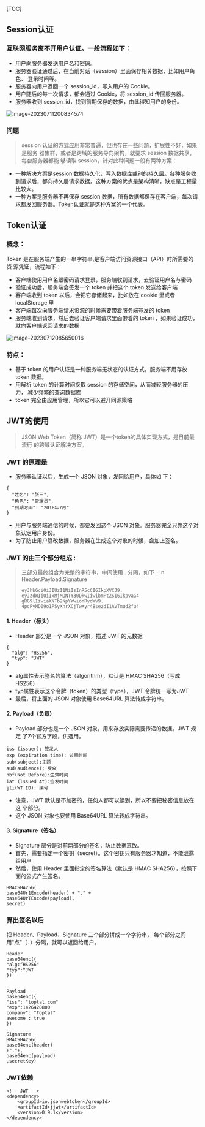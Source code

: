 [TOC]



## Session认证

### 互联网服务离不开用户认证。一般流程如下： 

- 用户向服务器发送用户名和密码。
- 服务器验证通过后，在当前对话（session）里面保存相关数据，比如用户角色、 登录时间等。
- 服务器向用户返回一个 session_id，写入用户的 Cookie。
- 用户随后的每一次请求，都会通过 Cookie，将 session_id 传回服务器。
- 服务器收到 session_id，找到前期保存的数据，由此得知用户的身份。



![image-20230711200834574](D:\Code\笔记\SpringBoot+vue分离式\image-20230711200834574.png)

### 问题

>  session 认证的方式应用非常普遍，但也存在一些问题，扩展性不好，如果是服务 器集群，或者是跨域的服务导向架构，就要求 session 数据共享，每台服务器都能 够读取 session，针对此种问题一般有两种方案：

- 一种解决方案是session 数据持久化，写入数据库或别的持久层。各种服务收 到请求后，都向持久层请求数据。这种方案的优点是架构清晰，缺点是工程量 比较大。
- 一种方案是服务器不再保存 session 数据，所有数据都保存在客户端，每次请 求都发回服务器。Token认证就是这种方案的一个代表。





## Token认证 

### 概念：

Token 是在服务端产生的一串字符串,是客户端访问资源接口（API）时所需要的资 源凭证，流程如下： 

- 客户端使用用户名跟密码请求登录，服务端收到请求，去验证用户名与密码 
- 验证成功后，服务端会签发一个 token 并把这个 token 发送给客户端 
- 客户端收到 token 以后，会把它存储起来，比如放在 cookie 里或者 localStorage 里
- 客户端每次向服务端请求资源的时候需要带着服务端签发的 token
- 服务端收到请求，然后去验证客户端请求里面带着的 token ，如果验证成功， 就向客户端返回请求的数据



![image-20230712085650016](D:\Code\笔记\SpringBoot+vue分离式\image-20230712085650016.png)



### 特点：

- 基于 token 的用户认证是一种服务端无状态的认证方式，服务端不用存放 token 数据。
- 用解析 token 的计算时间换取 session 的存储空间，从而减轻服务器的压力， 减少频繁的查询数据库
- token 完全由应用管理，所以它可以避开同源策略



## JWT的使用

>  JSON Web Token（简称 JWT）是一个token的具体实现方式，是目前最流行 的跨域认证解决方案。 

### JWT 的原理是

- 服务器认证以后，生成一个 JSON 对象，发回给用户，具体如 下：

``` 
{
  "姓名": "张三",
  "角色": "管理员",
  "到期时间": "2018年7月"
}
```



- 用户与服务端通信的时候，都要发回这个 JSON 对象。服务器完全只靠这个对 象认定用户身份。 
- 为了防止用户篡改数据，服务器在生成这个对象的时候，会加上签名。

### JWT 的由三个部分组成 :

>  三部分最终组合为完整的字符串，中间使用 . 分隔，如下： n Header.Payload.Signature
>
> ```
> eyJhbGci0iJIUzI1NiIsInR5cCI6IkpXVCJ9.
> eyJzdWIiOiIxMjMONTY30DkwIiwibmFtZSI6IkpvaG4
> gRG9lIiwiaXNTb2NpYWwionRydWv9.
> 4pcPyMD09o1PSyXnrXCjTwXyr4BsezdI1AVTmud2fu4
> ```
>
> 

 #### 1. Header（标头）

- Header 部分是一个 JSON 对象，描述 JWT 的元数据 

```
{
  "alg": "HS256",
  "typ": "JWT"
}
```



- alg属性表示签名的算法（algorithm），默认是 HMAC SHA256（写成 HS256）
- typ属性表示这个令牌（token）的类型（type），JWT 令牌统一写为JWT 
- 最后，将上面的 JSON 对象使用 Base64URL 算法转成字符串。

#### 2. Payload（负载）

- Payload 部分也是一个 JSON 对象，用来存放实际需要传递的数据。JWT 规定 了7个官方字段，供选用。

```
iss (issuer): 签发人
exp (expiration time): 过期时间
sub(subject):主题
aud(audience): 受众
nbf(Not Before):生效时间
iat (lssued At):签发时间
jti(WT ID): 编号
```



- 注意，JWT 默认是不加密的，任何人都可以读到，所以不要把秘密信息放在这 个部分。
- 这个 JSON 对象也要使用 Base64URL 算法转成字符串。

#### 3. Signature（签名） 

- Signature 部分是对前两部分的签名，防止数据篡改。 
- 首先，需要指定一个密钥（secret）。这个密钥只有服务器才知道，不能泄露 给用户 
- 然后，使用 Header 里面指定的签名算法（默认是 HMAC SHA256），按照下 面的公式产生签名。

```
HMACSHA256(
base64Ur1Encode(header) + "." + 
base64UrTEncode(payload),
secret)
```

### 算出签名以后

把 Header、Payload、Signature 三个部分拼成一个字符串， 每个部分之间用"点"（`.`）分隔，就可以返回给用户。

```
Header
base64enc({
"alg:“HS256"
"typ":“JWT
})


Payload
base64enc({
"iss": "toptal.com"
"exp":1426420800
company": "Toptal"
awesome : true
})

Signature
HMACSHA256(
base64enc(header)
+"."+,
base64enc(payload)
,secretKey)
```







### JWT依赖

```
<!-- JWT -->
<dependency>
    <groupId>io.jsonwebtoken</groupId>
    <artifactId>jjwt</artifactId>
    <version>0.9.1</version>
</dependency>
```

